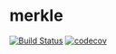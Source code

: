 # merkle

[![Build Status](https://travis-ci.org/wilfreddenton/merkle.svg?branch=master)](https://travis-ci.org/wilfreddenton/merkle)
[![codecov](https://codecov.io/gh/wilfreddenton/merkle/branch/master/graph/badge.svg)](https://codecov.io/gh/wilfreddenton/merkle)
